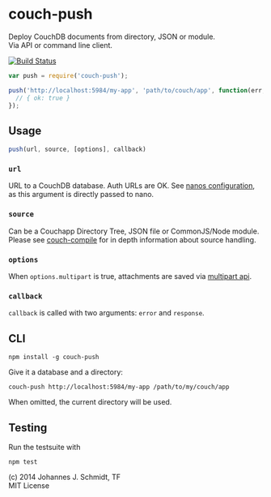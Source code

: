 # couch-push
Deploy CouchDB documents from directory, JSON or module.  
Via API or command line client.

[![Build
Status](https://travis-ci.org/jo/couch-push.svg?branch=master)](http://travis-ci.org/jo/couch-push)

```js
var push = require('couch-push');

push('http://localhost:5984/my-app', 'path/to/couch/app', function(err, resp) {
  // { ok: true }
});
```

## Usage
```js
push(url, source, [options], callback)
```

### `url`
URL to a CouchDB database. Auth URLs are OK. See
[nanos configuration](https://github.com/dscape/nano#configuration), as this argument is
directly passed to nano.

### `source`
Can be a  Couchapp Directory Tree, JSON file or CommonJS/Node module.
Please see [couch-compile](https://github.com/jo/couch-compile) for in depth
information about source handling.

### `options`
When `options.multipart` is true, attachments are saved via [multipart
api](http://docs.couchdb.org/en/latest/api/document/common.html#creating-multiple-attachments).

### `callback`
`callback` is called with two arguments: `error` and `response`.

## CLI
```shell
npm install -g couch-push
```

Give it a database and a directory:
```shell
couch-push http://localhost:5984/my-app /path/to/my/couch/app
```

When omitted, the current directory will be used.

## Testing
Run the testsuite with
```shell
npm test
```

(c) 2014 Johannes J. Schmidt, TF  
MIT License
